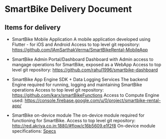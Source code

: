 # SmartBike Delivery Document

## Items for delivery
* SmartBike Mobile Application
    A mobile application developed using Flutter - for iOS and Android
    Access to top level git repository: https://github.com/IAmSarthakVerma/SmartBikeRental-MobileApp

* SmartBike Admin Portal/Dashboard
    Dashboard with Admin access to mangage operations for SmartBike, exposed as a WebApp
    Access to top level git repository: https://github.com/rahul1996/smartbike-dashboard

* SmartBike App Engine SDK + Data Logging Services
    The backend Engine required for running, logging and maintaining SmartBike operations
    Access to top level git repository: https://github.com/karx/smartBikeFunctions
    Access to Compute Engine used: https://console.firebase.google.com/u/0/project/smartbike-rental-app/

* SmartBike on-device module
    The on-device module required for functioning for SmartBike.
    Access to top level git repository: http://red.akriya.co.in:1880/#flow/c16b5609.e1f2f8
    On-device module specifications: [Specs](SmartBike/hardware)